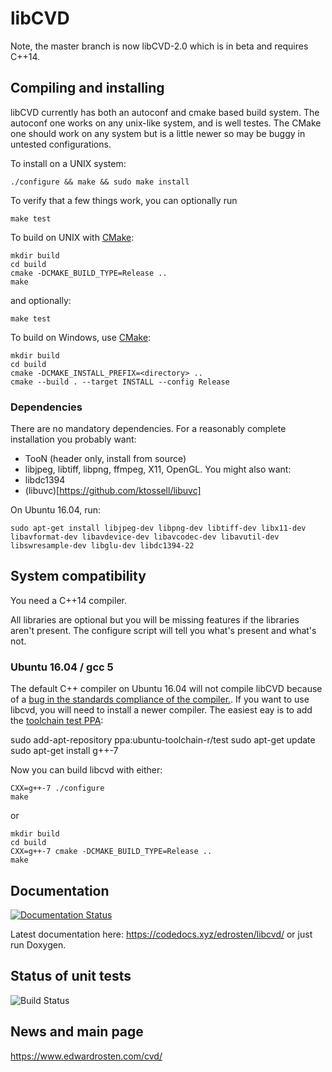 # libCVD

Note, the master branch is now libCVD-2.0 which is in beta and requires C++14.

## Compiling and installing

libCVD currently has both an autoconf and cmake based build system. The
autoconf one works on any unix-like system, and is well testes. The CMake
one should work on any system but is a little newer so may be buggy in 
untested configurations.

To install on a UNIX system:

    ./configure && make && sudo make install

To verify that a few things work, you can optionally run

    make test

To build on UNIX with [CMake](https://cmake.org/):
    
	mkdir build
	cd build
	cmake -DCMAKE_BUILD_TYPE=Release .. 
	make 

and optionally:

    make test

To build on Windows, use [CMake](https://cmake.org/):

    mkdir build
    cd build
    cmake -DCMAKE_INSTALL_PREFIX=<directory> ..
    cmake --build . --target INSTALL --config Release

### Dependencies

There are no mandatory dependencies. For a reasonably complete installation you probably want:
* TooN (header only, install from source)
* libjpeg, libtiff, libpng, ffmpeg, X11, OpenGL. 
You might also want:
* libdc1394
* (libuvc)[https://github.com/ktossell/libuvc]



On Ubuntu 16.04, run:
```
sudo apt-get install libjpeg-dev libpng-dev libtiff-dev libx11-dev libavformat-dev libavdevice-dev libavcodec-dev libavutil-dev libswresample-dev libglu-dev libdc1394-22
```

## System compatibility

You need a C++14 compiler. 

All libraries are optional but you will be missing features if the libraries
aren't present. The configure script will tell you what's present and what's
not.

### Ubuntu 16.04 / gcc 5

The default C++ compiler on Ubuntu 16.04 will not compile libCVD because of
a [bug in the standards compliance of the compiler.](https://stackoverflow.com/questions/34280729/throw-in-constexpr-function). If you want to use libcvd,
you will need to install a newer compiler. The easiest eay is to add the
[toolchain test PPA](https://launchpad.net/~ubuntu-toolchain-r/+archive/ubuntu/test):

sudo add-apt-repository ppa:ubuntu-toolchain-r/test
sudo apt-get update
sudo apt-get install g++-7

Now you can build libcvd with either:

    CXX=g++-7 ./configure
	make
or

    mkdir build 
	cd build
    CXX=g++-7 cmake -DCMAKE_BUILD_TYPE=Release .. 
	make 


## Documentation

[![Documentation Status](https://codedocs.xyz/edrosten/libcvd.svg)](https://codedocs.xyz/edrosten/libcvd/)

Latest documentation here: https://codedocs.xyz/edrosten/libcvd/ or just run Doxygen.

## Status of unit tests
![Build Status](https://circleci.com/gh/edrosten/libcvd.svg?style=shield&circle-token=db58907af52b26d11f2c4f5de2ff3b1a59543ddc)


## News and main page

https://www.edwardrosten.com/cvd/

